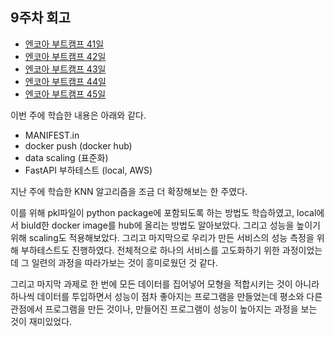 ## 9주차 회고

- [엔코아 부트캠프 41일](https://mingk42.github.io/bloGit/%EC%97%94%EC%BD%94%EC%95%84-%EB%B6%80%ED%8A%B8%EC%BA%A0%ED%94%84-41%EC%9D%BC%EC%B0%A8/)
- [엔코아 부트캠프 42일](https://mingk42.github.io/bloGit/%EC%97%94%EC%BD%94%EC%95%84-%EB%B6%80%ED%8A%B8%EC%BA%A0%ED%94%84-42%EC%9D%BC%EC%B0%A8/)
- [엔코아 부트캠프 43일](https://mingk42.github.io/bloGit/%EC%97%94%EC%BD%94%EC%95%84-%EB%B6%80%ED%8A%B8%EC%BA%A0%ED%94%84-43%EC%9D%BC%EC%B0%A8/)
- [엔코아 부트캠프 44일](https://mingk42.github.io/bloGit/%EC%97%94%EC%BD%94%EC%95%84-%EB%B6%80%ED%8A%B8%EC%BA%A0%ED%94%84-44%EC%9D%BC%EC%B0%A8/)
- [엔코아 부트캠프 45일](https://mingk42.github.io/bloGit/%EC%97%94%EC%BD%94%EC%95%84-%EB%B6%80%ED%8A%B8%EC%BA%A0%ED%94%84-45%EC%9D%BC%EC%B0%A8/)

이번 주에 학습한 내용은 아래와 같다.

- MANIFEST.in
- docker push (docker hub)
- data scaling (표준화)
- FastAPI 부하테스트 (local, AWS)

지난 주에 학습한 KNN 알고리즘을 조금 더 확장해보는 한 주였다. 

이를 위해 pkl파일이 python package에 포함되도록 하는 방법도 학습하였고, local에서 biuld한 docker image를 hub에 올리는 방법도 알아보았다. 그리고 성능을 높이기 위해 scaling도 적용해보았다. 그리고 마지막으로 우리가 만든 서비스의 성능 측정을 위해 부하테스트도 진행하였다. 전체적으로 하나의 서비스를 고도화하기 위한 과정이었는데 그 일련의 과정을 따라가보는 것이 흥미로웠던 것 같다.

그리고 마지막 과제로 한 번에 모든 데이터를 집어넣어 모형을 적합시키는 것이 아니라 하나씩 데이터를 투입하면서 성능이 점차 좋아지는 프로그램을 만들었는데 평소와 다른 관점에서 프로그램을 만든 것이나, 만들어진 프로그램이 성능이 높아지는 과정을 보는 것이 재미있었다. 
